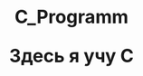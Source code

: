 <h2 align="center"><font size="6px"> C_Programm </font></h2>
<!--# <center> Меня зовут Горбунов Роман </center>-->
<h2 align="center"><font size="6px"> Здесь я учу С</font></h2>
<!--# <center>Я начинающий инженер-программист и веб-программист</center>-->

